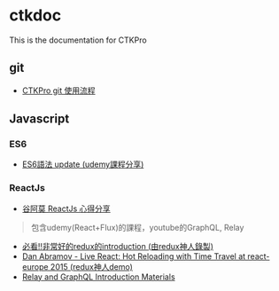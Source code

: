 # ctkdoc
This is the documentation for CTKPro

## git
- [CTKPro git 使用流程](https://github.com/ctkpro/ctkdoc/blob/master/git/git.md)

## Javascript

### ES6
- [ES6語法 update (udemy課程分享)](https://docs.google.com/document/d/19ZutRGjnaNQRyRhmkwNnowRTKbpKjYx9h4xtGdxNVhA/edit)

### ReactJs
- [谷阿莫 ReactJs 心得分享](https://docs.google.com/presentation/d/1POeCgM8PEGUTV88zq0xAF93FMIVABiI3J1MfvWJsn3I/edit?usp=sharing)
>  包含udemy(React+Flux)的課程，youtube的GraphQL, Relay  
- [必看!!非常好的redux的introduction (由redux神人錄製)](https://egghead.io/lessons/javascript-redux-the-single-immutable-state-tree)
- [Dan Abramov - Live React: Hot Reloading with Time Travel at react-europe 2015 (redux神人demo)](https://www.youtube.com/watch?v=xsSnOQynTHs)
- [Relay and GraphQL Introduction Materials](https://quip.com/oLxzA1gTsJsE)
